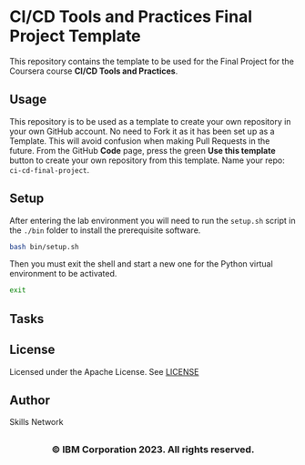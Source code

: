 # CI/CD Tools and Practices Final Project Template
This repository contains the template to be used for the Final Project for the Coursera course **CI/CD Tools and Practices**.
## Usage
This repository is to be used as a template to create your own repository in your own GitHub account. No need to Fork it as it has been set up as a Template. This will avoid confusion when making Pull Requests in the future.
From the GitHub **Code** page, press the green **Use this template** button to create your own repository from this template.
Name your repo: `ci-cd-final-project`.
## Setup
After entering the lab environment you will need to run the `setup.sh` script in the `./bin` folder to install the prerequisite software.
```bash
bash bin/setup.sh
```
Then you must exit the shell and start a new one for the Python virtual environment to be activated.
```bash
exit
```
## Tasks
## License
Licensed under the Apache License. See [LICENSE](/LICENSE)
## Author
Skills Network
## <h3 align="center"> © IBM Corporation 2023. All rights reserved. <h3/>
